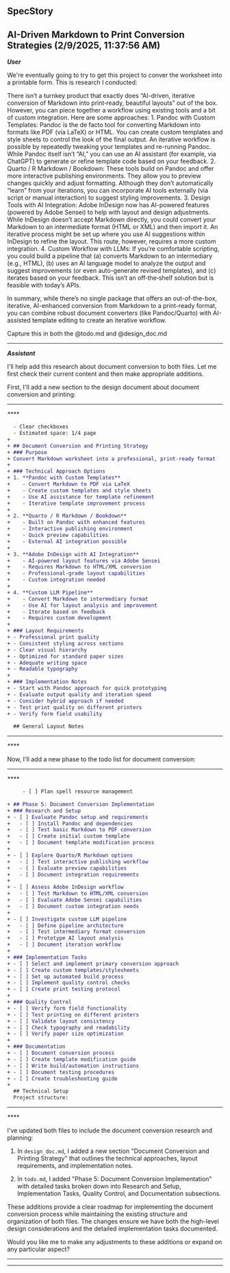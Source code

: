 ## SpecStory

## AI-Driven Markdown to Print Conversion Strategies (2/9/2025, 11:37:56 AM)

_**User**_

We're eventually going to try to get this project to conver the worksheet into a printable form. This is research I conducted:

There isn’t a turnkey product that exactly does “AI-driven, iterative conversion of Markdown into print‐ready, beautiful layouts” out of the box. However, you can piece together a workflow using existing tools and a bit of custom integration. Here are some approaches:
	1.	Pandoc with Custom Templates:
Pandoc is the de facto tool for converting Markdown into formats like PDF (via LaTeX) or HTML. You can create custom templates and style sheets to control the look of the final output. An iterative workflow is possible by repeatedly tweaking your templates and re-running Pandoc. While Pandoc itself isn’t “AI,” you can use an AI assistant (for example, via ChatGPT) to generate or refine template code based on your feedback.
	2.	Quarto / R Markdown / Bookdown:
These tools build on Pandoc and offer more interactive publishing environments. They allow you to preview changes quickly and adjust formatting. Although they don’t automatically “learn” from your iterations, you can incorporate AI tools externally (via script or manual interaction) to suggest styling improvements.
	3.	Design Tools with AI Integration:
Adobe InDesign now has AI-powered features (powered by Adobe Sensei) to help with layout and design adjustments. While InDesign doesn’t accept Markdown directly, you could convert your Markdown to an intermediate format (HTML or XML) and then import it. An iterative process might be set up where you use AI suggestions within InDesign to refine the layout. This route, however, requires a more custom integration.
	4.	Custom Workflow with LLMs:
If you’re comfortable scripting, you could build a pipeline that (a) converts Markdown to an intermediary (e.g., HTML), (b) uses an AI language model to analyze the output and suggest improvements (or even auto-generate revised templates), and (c) iterates based on your feedback. This isn’t an off‐the‐shelf solution but is feasible with today’s APIs.

In summary, while there’s no single package that offers an out-of-the-box, iterative, AI-enhanced conversion from Markdown to a print-ready format, you can combine robust document converters (like Pandoc/Quarto) with AI-assisted template editing to create an iterative workflow.



Capture this in both the @todo.md and @design_doc.md 

---

_**Assistant**_

I'll help add this research about document conversion to both files. Let me first check their current content and then make appropriate additions.

First, I'll add a new section to the design document about document conversion and printing:

---

_****_

```diff
  - Clear checkboxes
  - Estimated space: 1/4 page
+ 
+ ## Document Conversion and Printing Strategy
+ ### Purpose
+ Convert Markdown worksheet into a professional, print-ready format
+ 
+ ### Technical Approach Options
+ 1. **Pandoc with Custom Templates**
+    - Convert Markdown to PDF via LaTeX
+    - Create custom templates and style sheets
+    - Use AI assistance for template refinement
+    - Iterative template improvement process
+ 
+ 2. **Quarto / R Markdown / Bookdown**
+    - Built on Pandoc with enhanced features
+    - Interactive publishing environment
+    - Quick preview capabilities
+    - External AI integration possible
+ 
+ 3. **Adobe InDesign with AI Integration**
+    - AI-powered layout features via Adobe Sensei
+    - Requires Markdown to HTML/XML conversion
+    - Professional-grade layout capabilities
+    - Custom integration needed
+ 
+ 4. **Custom LLM Pipeline**
+    - Convert Markdown to intermediary format
+    - Use AI for layout analysis and improvement
+    - Iterate based on feedback
+    - Requires custom development
+ 
+ ### Layout Requirements
+ - Professional print quality
+ - Consistent styling across sections
+ - Clear visual hierarchy
+ - Optimized for standard paper sizes
+ - Adequate writing space
+ - Readable typography
+ 
+ ### Implementation Notes
+ - Start with Pandoc approach for quick prototyping
+ - Evaluate output quality and iteration speed
+ - Consider hybrid approach if needed
+ - Test print quality on different printers
+ - Verify form field usability
  
  ## General Layout Notes
```

---

_****_



Now, I'll add a new phase to the todo list for document conversion:

---

_****_

```diff
     - [ ] Plan spell resource management
  
+ ## Phase 5: Document Conversion Implementation
+ ### Research and Setup
+ - [ ] Evaluate Pandoc setup and requirements
+   - [ ] Install Pandoc and dependencies
+   - [ ] Test basic Markdown to PDF conversion
+   - [ ] Create initial custom template
+   - [ ] Document template modification process
+ 
+ - [ ] Explore Quarto/R Markdown options
+   - [ ] Test interactive publishing workflow
+   - [ ] Evaluate preview capabilities
+   - [ ] Document integration requirements
+ 
+ - [ ] Assess Adobe InDesign workflow
+   - [ ] Test Markdown to HTML/XML conversion
+   - [ ] Evaluate Adobe Sensei capabilities
+   - [ ] Document custom integration needs
+ 
+ - [ ] Investigate custom LLM pipeline
+   - [ ] Define pipeline architecture
+   - [ ] Test intermediary format conversion
+   - [ ] Prototype AI layout analysis
+   - [ ] Document iteration workflow
+ 
+ ### Implementation Tasks
+ - [ ] Select and implement primary conversion approach
+ - [ ] Create custom templates/stylesheets
+ - [ ] Set up automated build process
+ - [ ] Implement quality control checks
+ - [ ] Create print testing protocol
+ 
+ ### Quality Control
+ - [ ] Verify form field functionality
+ - [ ] Test printing on different printers
+ - [ ] Validate layout consistency
+ - [ ] Check typography and readability
+ - [ ] Verify paper size optimization
+ 
+ ### Documentation
+ - [ ] Document conversion process
+ - [ ] Create template modification guide
+ - [ ] Write build/automation instructions
+ - [ ] Document testing procedures
+ - [ ] Create troubleshooting guide
+ 
  ## Technical Setup
  Project structure:
```

---

_****_



I've updated both files to include the document conversion research and planning:

1. In `design_doc.md`, I added a new section "Document Conversion and Printing Strategy" that outlines the technical approaches, layout requirements, and implementation notes.

2. In `todo.md`, I added "Phase 5: Document Conversion Implementation" with detailed tasks broken down into Research and Setup, Implementation Tasks, Quality Control, and Documentation subsections.

These additions provide a clear roadmap for implementing the document conversion process while maintaining the existing structure and organization of both files. The changes ensure we have both the high-level design considerations and the detailed implementation tasks documented.

Would you like me to make any adjustments to these additions or expand on any particular aspect?

---



---


